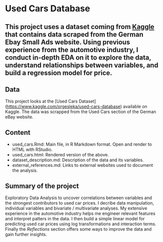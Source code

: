 # Used Cars Database

This project uses a dataset coming from [Kaggle](https://www.kaggle.com/orgesleka/used-cars-database) that contains data scraped from the German Ebay Small Ads website.
Using previous experience from the automotive industry, I conduct in-depth EDA on it to explore the data, understand relationships between variables, and build a regression model for price.
---

## Data

This project looks at the [Used Cars Dataset] (https://www.kaggle.com/orgesleka/used-cars-database) available on Kaggle. The data was scrapped from the Used Cars section of the German eBay website.

## Content

 * used_cars.Rmd: Main file, in R Markdown format. Open and render to HTML with RStudio.
 * used_cars.html: Rendered version of the above.
 * dataset_description.md: Description of the data and its variables.
 * external_references.md: Links to external websites used to document the analysis.
 
## Summary of the project

Exploratory Data Analysis to uncover correlations between variables and the strongest contributors to used car prices.
I decribe data manipulation, individual variables and bivariate / multivariate analyses. My extensive experience in the automotive industry helps me engineer relevant features and interpret patters in the data.
I then build a simple linear model for predicting used car prices using log transformations and interaction terms.
Finally the _Reflections_ section offers some ways to improve the data and gain further insights.

